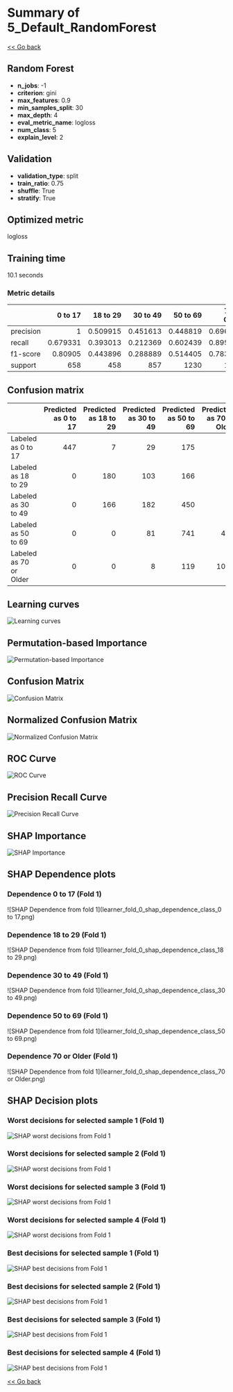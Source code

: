 # Summary of 5_Default_RandomForest

[<< Go back](../README.md)


## Random Forest
- **n_jobs**: -1
- **criterion**: gini
- **max_features**: 0.9
- **min_samples_split**: 30
- **max_depth**: 4
- **eval_metric_name**: logloss
- **num_class**: 5
- **explain_level**: 2

## Validation
 - **validation_type**: split
 - **train_ratio**: 0.75
 - **shuffle**: True
 - **stratify**: True

## Optimized metric
logloss

## Training time

10.1 seconds

### Metric details
|           |    0 to 17 |   18 to 29 |   30 to 49 |    50 to 69 |   70 or Older |   accuracy |   macro avg |   weighted avg |   logloss |
|:----------|-----------:|-----------:|-----------:|------------:|--------------:|-----------:|------------:|---------------:|----------:|
| precision |   1        |   0.509915 |   0.451613 |    0.448819 |      0.696429 |   0.597467 |    0.621355 |       0.605963 |  0.935132 |
| recall    |   0.679331 |   0.393013 |   0.212369 |    0.602439 |      0.895816 |   0.597467 |    0.556594 |       0.597467 |  0.935132 |
| f1-score  |   0.80905  |   0.443896 |   0.288889 |    0.514405 |      0.783638 |   0.597467 |    0.567976 |       0.581459 |  0.935132 |
| support   | 658        | 458        | 857        | 1230        |   1219        |   0.597467 | 4422        |    4422        |  0.935132 |


## Confusion matrix
|                        |   Predicted as 0 to 17 |   Predicted as 18 to 29 |   Predicted as 30 to 49 |   Predicted as 50 to 69 |   Predicted as 70 or Older |
|:-----------------------|-----------------------:|------------------------:|------------------------:|------------------------:|---------------------------:|
| Labeled as 0 to 17     |                    447 |                       7 |                      29 |                     175 |                          0 |
| Labeled as 18 to 29    |                      0 |                     180 |                     103 |                     166 |                          9 |
| Labeled as 30 to 49    |                      0 |                     166 |                     182 |                     450 |                         59 |
| Labeled as 50 to 69    |                      0 |                       0 |                      81 |                     741 |                        408 |
| Labeled as 70 or Older |                      0 |                       0 |                       8 |                     119 |                       1092 |

## Learning curves
![Learning curves](learning_curves.png)

## Permutation-based Importance
![Permutation-based Importance](permutation_importance.png)
## Confusion Matrix

![Confusion Matrix](confusion_matrix.png)


## Normalized Confusion Matrix

![Normalized Confusion Matrix](confusion_matrix_normalized.png)


## ROC Curve

![ROC Curve](roc_curve.png)


## Precision Recall Curve

![Precision Recall Curve](precision_recall_curve.png)



## SHAP Importance
![SHAP Importance](shap_importance.png)

## SHAP Dependence plots

### Dependence 0 to 17 (Fold 1)
![SHAP Dependence from fold 1](learner_fold_0_shap_dependence_class_0 to 17.png)
### Dependence 18 to 29 (Fold 1)
![SHAP Dependence from fold 1](learner_fold_0_shap_dependence_class_18 to 29.png)
### Dependence 30 to 49 (Fold 1)
![SHAP Dependence from fold 1](learner_fold_0_shap_dependence_class_30 to 49.png)
### Dependence 50 to 69 (Fold 1)
![SHAP Dependence from fold 1](learner_fold_0_shap_dependence_class_50 to 69.png)
### Dependence 70 or Older (Fold 1)
![SHAP Dependence from fold 1](learner_fold_0_shap_dependence_class_70 or Older.png)

## SHAP Decision plots

### Worst decisions for selected sample 1 (Fold 1)
![SHAP worst decisions from Fold 1](learner_fold_0_sample_0_worst_decisions.png)
### Worst decisions for selected sample 2 (Fold 1)
![SHAP worst decisions from Fold 1](learner_fold_0_sample_1_worst_decisions.png)
### Worst decisions for selected sample 3 (Fold 1)
![SHAP worst decisions from Fold 1](learner_fold_0_sample_2_worst_decisions.png)
### Worst decisions for selected sample 4 (Fold 1)
![SHAP worst decisions from Fold 1](learner_fold_0_sample_3_worst_decisions.png)
### Best decisions for selected sample 1 (Fold 1)
![SHAP best decisions from Fold 1](learner_fold_0_sample_0_best_decisions.png)
### Best decisions for selected sample 2 (Fold 1)
![SHAP best decisions from Fold 1](learner_fold_0_sample_1_best_decisions.png)
### Best decisions for selected sample 3 (Fold 1)
![SHAP best decisions from Fold 1](learner_fold_0_sample_2_best_decisions.png)
### Best decisions for selected sample 4 (Fold 1)
![SHAP best decisions from Fold 1](learner_fold_0_sample_3_best_decisions.png)

[<< Go back](../README.md)
